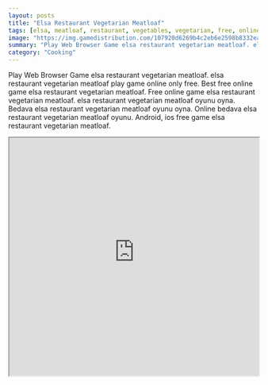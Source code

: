 ```yaml
---
layout: posts
title: "Elsa Restaurant Vegetarian Meatloaf"
tags: [elsa, meatloaf, restaurant, vegetables, vegetarian, free, online, games, oyna, game, free, games, play, play, games]
image: "https://img.gamedistribution.com/107920d6269b4c2eb6e2598b8332ea14.jpg"
summary: "Play Web Browser Game elsa restaurant vegetarian meatloaf. elsa restaurant vegetarian meatloaf play game online only free. Best free online game elsa restaurant vegetarian meatloaf. Free online game elsa restaurant vegetarian meatloaf. elsa restaurant vegetarian meatloaf oyunu oyna. Bedava elsa restaurant vegetarian meatloaf oyunu oyna. Online bedava elsa restaurant vegetarian meatloaf oyunu. Android, ios free game elsa restaurant vegetarian meatloaf."
category: "Cooking"
---
```


Play Web Browser Game elsa restaurant vegetarian meatloaf. elsa restaurant vegetarian meatloaf play game online only free. Best free online game elsa restaurant vegetarian meatloaf. Free online game elsa restaurant vegetarian meatloaf. elsa restaurant vegetarian meatloaf oyunu oyna. Bedava elsa restaurant vegetarian meatloaf oyunu oyna. Online bedava elsa restaurant vegetarian meatloaf oyunu. Android, ios free game elsa restaurant vegetarian meatloaf.

<iframe width="100%" height="480px;" src="https://flash.gamedistribution.com?game=107920d6269b4c2eb6e2598b8332ea14"></iframe>